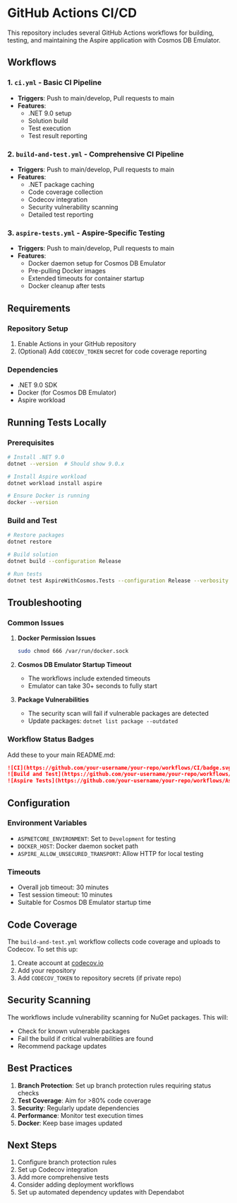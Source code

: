 # GitHub Actions CI/CD

This repository includes several GitHub Actions workflows for building, testing, and maintaining the Aspire application with Cosmos DB Emulator.

## Workflows

### 1. `ci.yml` - Basic CI Pipeline
- **Triggers**: Push to main/develop, Pull requests to main
- **Features**:
  - .NET 9.0 setup
  - Solution build
  - Test execution
  - Test result reporting

### 2. `build-and-test.yml` - Comprehensive CI Pipeline
- **Triggers**: Push to main/develop, Pull requests to main
- **Features**:
  - .NET package caching
  - Code coverage collection
  - Codecov integration
  - Security vulnerability scanning
  - Detailed test reporting

### 3. `aspire-tests.yml` - Aspire-Specific Testing
- **Triggers**: Push to main/develop, Pull requests to main
- **Features**:
  - Docker daemon setup for Cosmos DB Emulator
  - Pre-pulling Docker images
  - Extended timeouts for container startup
  - Docker cleanup after tests

## Requirements

### Repository Setup
1. Enable Actions in your GitHub repository
2. (Optional) Add `CODECOV_TOKEN` secret for code coverage reporting

### Dependencies
- .NET 9.0 SDK
- Docker (for Cosmos DB Emulator)
- Aspire workload

## Running Tests Locally

### Prerequisites
```bash
# Install .NET 9.0
dotnet --version  # Should show 9.0.x

# Install Aspire workload
dotnet workload install aspire

# Ensure Docker is running
docker --version
```

### Build and Test
```bash
# Restore packages
dotnet restore

# Build solution
dotnet build --configuration Release

# Run tests
dotnet test AspireWithCosmos.Tests --configuration Release --verbosity normal
```

## Troubleshooting

### Common Issues

1. **Docker Permission Issues**
   ```bash
   sudo chmod 666 /var/run/docker.sock
   ```

2. **Cosmos DB Emulator Startup Timeout**
   - The workflows include extended timeouts
   - Emulator can take 30+ seconds to fully start

3. **Package Vulnerabilities**
   - The security scan will fail if vulnerable packages are detected
   - Update packages: `dotnet list package --outdated`

### Workflow Status Badges

Add these to your main README.md:

```markdown
![CI](https://github.com/your-username/your-repo/workflows/CI/badge.svg)
![Build and Test](https://github.com/your-username/your-repo/workflows/Build%20and%20Test/badge.svg)
![Aspire Tests](https://github.com/your-username/your-repo/workflows/Aspire%20Tests/badge.svg)
```

## Configuration

### Environment Variables
- `ASPNETCORE_ENVIRONMENT`: Set to `Development` for testing
- `DOCKER_HOST`: Docker daemon socket path
- `ASPIRE_ALLOW_UNSECURED_TRANSPORT`: Allow HTTP for local testing

### Timeouts
- Overall job timeout: 30 minutes
- Test session timeout: 10 minutes
- Suitable for Cosmos DB Emulator startup time

## Code Coverage

The `build-and-test.yml` workflow collects code coverage and uploads to Codecov. To set this up:

1. Create account at [codecov.io](https://codecov.io)
2. Add your repository
3. Add `CODECOV_TOKEN` to repository secrets (if private repo)

## Security Scanning

The workflows include vulnerability scanning for NuGet packages. This will:
- Check for known vulnerable packages
- Fail the build if critical vulnerabilities are found
- Recommend package updates

## Best Practices

1. **Branch Protection**: Set up branch protection rules requiring status checks
2. **Test Coverage**: Aim for >80% code coverage
3. **Security**: Regularly update dependencies
4. **Performance**: Monitor test execution times
5. **Docker**: Keep base images updated

## Next Steps

1. Configure branch protection rules
2. Set up Codecov integration
3. Add more comprehensive tests
4. Consider adding deployment workflows
5. Set up automated dependency updates with Dependabot
